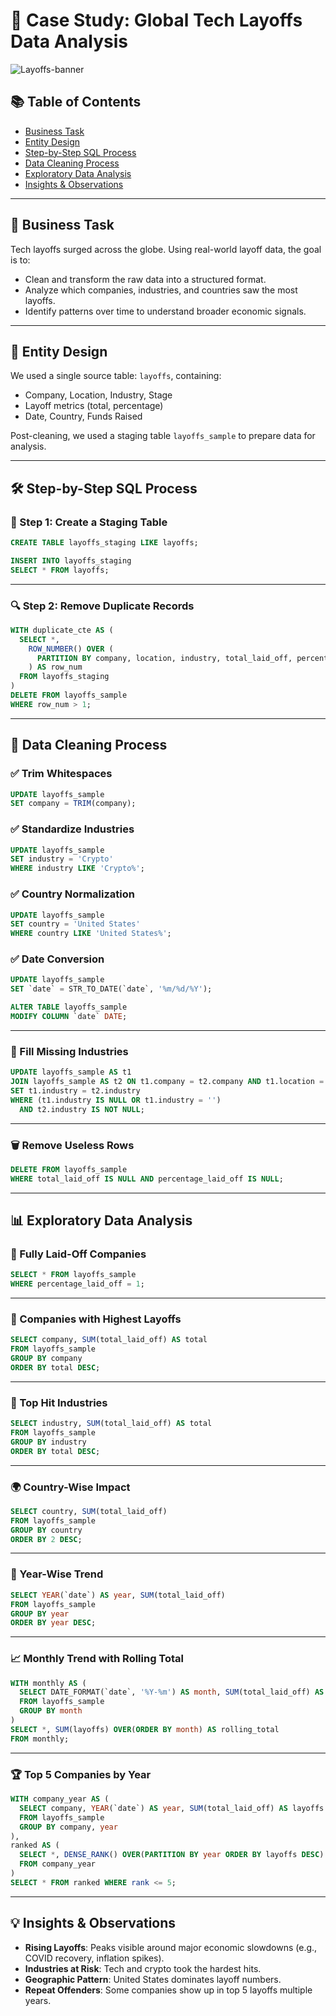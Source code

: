 # 💼 Case Study: Global Tech Layoffs Data Analysis

![Layoffs-banner](https://github.com/user-attachments/assets/82cb03a2-3a66-4bd2-bfc3-daf544dfd5e6)

## 📚 Table of Contents

- [Business Task](#business-task)
- [Entity Design](#entity-design)
- [Step-by-Step SQL Process](#step-by-step-sql-process)
- [Data Cleaning Process](#data-cleaning-process)
- [Exploratory Data Analysis](#exploratory-data-analysis)
- [Insights & Observations](#insights--observations)

---

## 📌 Business Task

Tech layoffs surged across the globe. Using real-world layoff data, the goal is to:
- Clean and transform the raw data into a structured format.
- Analyze which companies, industries, and countries saw the most layoffs.
- Identify patterns over time to understand broader economic signals.

---

## 🧹 Entity Design

We used a single source table: `layoffs`, containing:
- Company, Location, Industry, Stage
- Layoff metrics (total, percentage)
- Date, Country, Funds Raised

Post-cleaning, we used a staging table `layoffs_sample` to prepare data for analysis.

---

## 🛠 Step-by-Step SQL Process

### 🔁 Step 1: Create a Staging Table

```sql
CREATE TABLE layoffs_staging LIKE layoffs;

INSERT INTO layoffs_staging
SELECT * FROM layoffs;
```

---

### 🔍 Step 2: Remove Duplicate Records

```sql
WITH duplicate_cte AS (
  SELECT *, 
    ROW_NUMBER() OVER (
      PARTITION BY company, location, industry, total_laid_off, percentage_laid_off, `date`, stage, country, funds_raised_millions
    ) AS row_num
  FROM layoffs_staging
)
DELETE FROM layoffs_sample
WHERE row_num > 1;
```

---

## 🧼 Data Cleaning Process

### ✅ Trim Whitespaces

```sql
UPDATE layoffs_sample
SET company = TRIM(company);
```

### ✅ Standardize Industries

```sql
UPDATE layoffs_sample
SET industry = 'Crypto'
WHERE industry LIKE 'Crypto%';
```

### ✅ Country Normalization

```sql
UPDATE layoffs_sample
SET country = 'United States'
WHERE country LIKE 'United States%';
```

### ✅ Date Conversion

```sql
UPDATE layoffs_sample
SET `date` = STR_TO_DATE(`date`, '%m/%d/%Y');

ALTER TABLE layoffs_sample
MODIFY COLUMN `date` DATE;
```

---

### 🔁 Fill Missing Industries

```sql
UPDATE layoffs_sample AS t1
JOIN layoffs_sample AS t2 ON t1.company = t2.company AND t1.location = t2.location
SET t1.industry = t2.industry
WHERE (t1.industry IS NULL OR t1.industry = '')
  AND t2.industry IS NOT NULL;
```

---

### 🗑 Remove Useless Rows

```sql
DELETE FROM layoffs_sample
WHERE total_laid_off IS NULL AND percentage_laid_off IS NULL;
```

---

## 📊 Exploratory Data Analysis

### 🔴 Fully Laid-Off Companies

```sql
SELECT * FROM layoffs_sample
WHERE percentage_laid_off = 1;
```

---

### 🏢 Companies with Highest Layoffs

```sql
SELECT company, SUM(total_laid_off) AS total
FROM layoffs_sample
GROUP BY company
ORDER BY total DESC;
```

---

### 🏪 Top Hit Industries

```sql
SELECT industry, SUM(total_laid_off) AS total
FROM layoffs_sample
GROUP BY industry
ORDER BY total DESC;
```

---

### 🌍 Country-Wise Impact

```sql
SELECT country, SUM(total_laid_off)
FROM layoffs_sample
GROUP BY country
ORDER BY 2 DESC;
```

---

### 📆 Year-Wise Trend

```sql
SELECT YEAR(`date`) AS year, SUM(total_laid_off)
FROM layoffs_sample
GROUP BY year
ORDER BY year DESC;
```

---

### 📈 Monthly Trend with Rolling Total

```sql
WITH monthly AS (
  SELECT DATE_FORMAT(`date`, '%Y-%m') AS month, SUM(total_laid_off) AS layoffs
  FROM layoffs_sample
  GROUP BY month
)
SELECT *, SUM(layoffs) OVER(ORDER BY month) AS rolling_total
FROM monthly;
```

---

### 🏆 Top 5 Companies by Year

```sql
WITH company_year AS (
  SELECT company, YEAR(`date`) AS year, SUM(total_laid_off) AS layoffs
  FROM layoffs_sample
  GROUP BY company, year
),
ranked AS (
  SELECT *, DENSE_RANK() OVER(PARTITION BY year ORDER BY layoffs DESC) AS rank
  FROM company_year
)
SELECT * FROM ranked WHERE rank <= 5;
```

---

## 💡 Insights & Observations

- **Rising Layoffs**: Peaks visible around major economic slowdowns (e.g., COVID recovery, inflation spikes).
- **Industries at Risk**: Tech and crypto took the hardest hits.
- **Geographic Pattern**: United States dominates layoff numbers.
- **Repeat Offenders**: Some companies show up in top 5 layoffs multiple years.



